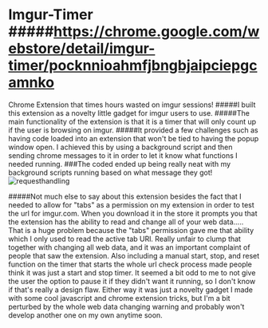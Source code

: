 Imgur-Timer
#####https://chrome.google.com/webstore/detail/imgur-timer/pocknnioahmfjbngbjaipciepgcamnko
===========

Chrome Extension that times hours wasted on imgur sessions!
#####I built this extension as a novelty little gadget for imgur users to use.
#####The main functionality of the extension is that it is a timer that will only count up if the user is browsing on imgur.
#####It provided a few challenges such as having code loaded into an extension that won't be tied to having the popup window open.  I achieved this by using a background script and then sending chrome messages to it in order to let it know what functions I needed running.
###The coded ended up being really neat with my background scripts running based on what message they got!
![requesthandling](http://i.imgur.com/vNzenvz.jpg)

#####Not much else to say about this extension besides the fact that I needed to allow for "tabs" as a permission on my extension in order to test the url for imgur.com.  When you download it in the store it prompts you that the extension has the ability to read and change all of your web data..... That is a huge problem because the "tabs" permission gave me that ability which I only used to read the active tab URl.  Really unfair to clump that together with changing all web data, and it was an important complaint of people that saw the extension.  Also including a manual start, stop, and reset function on the timer that starts the whole url check process made people think it was just a start and stop timer.  It seemed a bit odd to me to not give the user the option to pause it if they didn't want it running, so I don't know if that's really a design flaw.  Either way it was just a novelty gadget I made with some cool javascript and chrome extension tricks, but I'm a bit perturbed by the whole web data changing warning and probably won't develop another one on my own anytime soon.
